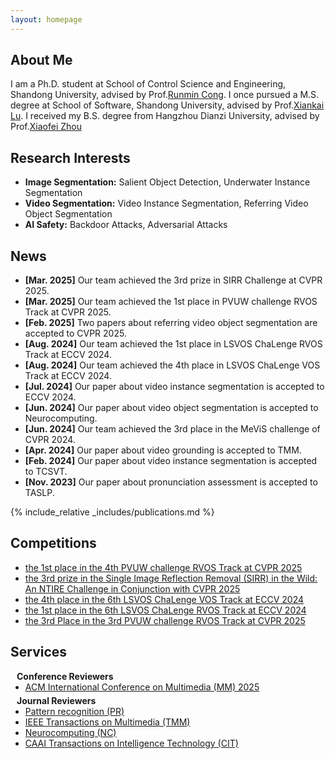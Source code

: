 ```yaml
---
layout: homepage
---
```


## About Me

I am a Ph.D. student at School of Control Science and Engineering, Shandong University, advised by Prof.[Runmin Cong](https://rmcong.github.io/). I once pursued a M.S. degree at School of Software, Shandong University, advised by Prof.[Xiankai Lu](https://faculty.sdu.edu.cn/luxiankai/zh_CN/index.htm). I received my B.S. degree from Hangzhou Dianzi University, advised by Prof.[Xiaofei Zhou](https://zxforchid.github.io/index.html)

## Research Interests

- **Image Segmentation:** Salient Object Detection, Underwater Instance Segmentation
- **Video Segmentation:** Video Instance Segmentation, Referring Video Object Segmentation
- **AI Safety:** Backdoor Attacks, Adversarial Attacks

## News
- **[Mar. 2025]** Our team achieved the 3rd prize in SIRR Challenge at CVPR 2025.
- **[Mar. 2025]** Our team achieved the 1st place in PVUW challenge RVOS Track at CVPR 2025.
- **[Feb. 2025]** Two papers about referring video object segmentation are accepted to CVPR 2025.
- **[Aug. 2024]** Our team achieved the 1st place in LSVOS ChaLenge RVOS Track at ECCV 2024.
- **[Aug. 2024]** Our team achieved the 4th place in LSVOS ChaLenge VOS Track at ECCV 2024.
- **[Jul. 2024]** Our paper about video instance segmentation is accepted to ECCV 2024.
- **[Jun. 2024]** Our paper about video object segmentation is accepted to Neurocomputing.
- **[Jun. 2024]** Our team achieved the 3rd place in the MeViS challenge of CVPR 2024.
- **[Apr. 2024]** Our paper about video grounding is accepted to TMM.
- **[Feb. 2024]** Our paper about video instance segmentation is accepted to TCSVT.
- **[Nov. 2023]** Our paper about pronunciation assessment is accepted to TASLP.

{% include_relative _includes/publications.md %}

## Competitions
<ul style="margin:0 0 20px;">
  <li><a href="https://pvuw.github.io/"><autocolor>the 1st place in the 4th PVUW challenge RVOS Track at CVPR 2025</autocolor></a></li>
  <li><a href="https://cvlai.net/ntire/2025/"><autocolor>the 3rd prize in the Single Image Reflection Removal (SIRR) in the Wild: An NTIRE Challenge in Conjunction with CVPR 2025</autocolor></a></li>
  <li><a href="https://lsvos.github.io/"><autocolor>the 4th place in the 6th LSVOS ChaLenge VOS Track at ECCV 2024</autocolor></a></li>
  <li><a href="https://lsvos.github.io/"><autocolor>the 1st place in the 6th LSVOS ChaLenge RVOS Track at ECCV 2024</autocolor></a></li>
  <li><a href="https://www.vspwdataset.com/Workshop2024"><autocolor>the 3rd Place in the 3rd PVUW challenge RVOS Track at CVPR 2025</autocolor></a></li>
</ul>

## Services

<h4 style="margin:0 10px 0;">Conference Reviewers</h4>

<ul style="margin:0 0 5px;">
  <li><a href="https://acmmm2025.org/"><autocolor>ACM International Conference on Multimedia (MM) 2025</autocolor></a></li>
</ul>

<h4 style="margin:0 10px 0;">Journal Reviewers</h4>

<ul style="margin:0 0 20px;">
  <li><a href="https://www.sciencedirect.com/journal/pattern-recognition"><autocolor>Pattern recognition (PR)</autocolor></a></li>
  <li><a href="https://ieeexplore.ieee.org/xpl/RecentIssue.jsp?punumber=6046"><autocolor>IEEE Transactions on Multimedia (TMM)</autocolor></a></li>
  <li><a href="https://www.sciencedirect.com/journal/neurocomputing"><autocolor>Neurocomputing (NC)</autocolor></a></li>
  <li><a href="https://ietresearch.onlinelibrary.wiley.com/journal/24682322"><autocolor>CAAI Transactions on Intelligence Technology (CIT)</autocolor></a></li>
</ul>
